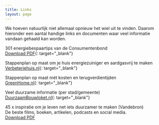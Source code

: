 ```yaml
---
title: Links
layout: page
---
```


We hoeven natuurlijk niet allemaal opnieuw het wiel uit te vinden. Daarom hieronder een aantal handige links en documenten waar veel informatie vandaan gehaald kan worden.

301 energiebespaartips van de Consumentenbond<br>[Download PDF](/301_Gouden_energiebespaartips.pdf){: target="_blank"}

Stappenplan op maat om je huis energie&shy;zuiniger en aardgasvrij te maken<br>[Verbeterjehuis.nl](http://www.verbeterjehuis.nl){: target="_blank"}

Stappenplan op maat m&eacute;t kosten en terugverdientijden<br>[GreenHome.nl](http://www.greenhome.nl){: target="_blank"}

Veel duurzame informatie (per stad/gemeente)<br>[DuurzaamBouwloket.nl](http://www.duurzaambouwloket.nl){: target="_blank"}

45 x inspiratie om je leven net iets duurzamer te maken (Vandebron)<br>De beste films, boeken, artikelen, podcasts en social media.<br>[Download PDF](/Vandebron.pdf)

&nbsp;